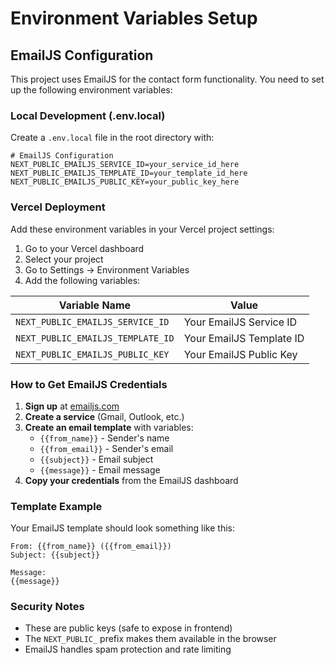 # Environment Variables Setup

## EmailJS Configuration

This project uses EmailJS for the contact form functionality. You need to set up the following environment variables:

### Local Development (.env.local)

Create a `.env.local` file in the root directory with:

```env
# EmailJS Configuration
NEXT_PUBLIC_EMAILJS_SERVICE_ID=your_service_id_here
NEXT_PUBLIC_EMAILJS_TEMPLATE_ID=your_template_id_here
NEXT_PUBLIC_EMAILJS_PUBLIC_KEY=your_public_key_here
```

### Vercel Deployment

Add these environment variables in your Vercel project settings:

1. Go to your Vercel dashboard
2. Select your project
3. Go to Settings → Environment Variables
4. Add the following variables:

| Variable Name | Value |
|---------------|-------|
| `NEXT_PUBLIC_EMAILJS_SERVICE_ID` | Your EmailJS Service ID |
| `NEXT_PUBLIC_EMAILJS_TEMPLATE_ID` | Your EmailJS Template ID |
| `NEXT_PUBLIC_EMAILJS_PUBLIC_KEY` | Your EmailJS Public Key |

### How to Get EmailJS Credentials

1. **Sign up** at [emailjs.com](https://www.emailjs.com/)
2. **Create a service** (Gmail, Outlook, etc.)
3. **Create an email template** with variables:
   - `{{from_name}}` - Sender's name
   - `{{from_email}}` - Sender's email
   - `{{subject}}` - Email subject
   - `{{message}}` - Email message
4. **Copy your credentials** from the EmailJS dashboard

### Template Example

Your EmailJS template should look something like this:

```
From: {{from_name}} ({{from_email}})
Subject: {{subject}}

Message:
{{message}}
```

### Security Notes

- These are public keys (safe to expose in frontend)
- The `NEXT_PUBLIC_` prefix makes them available in the browser
- EmailJS handles spam protection and rate limiting 